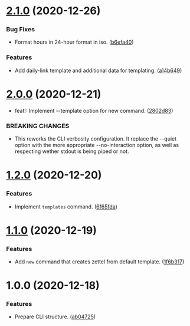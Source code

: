 # [2.1.0](https://github.com/yeldirium/zettelkasten-tools/compare/v2.0.0...v2.1.0) (2020-12-26)


### Bug Fixes

* Format hours in 24-hour format in iso. ([b6efa40](https://github.com/yeldirium/zettelkasten-tools/commit/b6efa400a7bbf321c23360defd0bd01e75b5c53e))


### Features

* Add daily-link template and additional data for templating. ([a14b649](https://github.com/yeldirium/zettelkasten-tools/commit/a14b649133e4ebc4b2e88f0cac0993a53ec54968))

# [2.0.0](https://github.com/yeldirium/zettelkasten-tools/compare/v1.2.0...v2.0.0) (2020-12-21)


* feat!: Implement --template option for new command. ([2802d83](https://github.com/yeldirium/zettelkasten-tools/commit/2802d83717620629446ade6a953b88faf2d9c5f8))


### BREAKING CHANGES

* This reworks the CLI verbosity configuration. It replace the --quiet
option with the more appropriate --no-interaction option, as well as
respecting wether stdout is being piped or not.

# [1.2.0](https://github.com/yeldirium/zettelkasten-tools/compare/v1.1.0...v1.2.0) (2020-12-20)


### Features

* Implement `templates` command. ([6f65fda](https://github.com/yeldirium/zettelkasten-tools/commit/6f65fda28cd438405b420fa3befd7e318cb8e7a3))

# [1.1.0](https://github.com/yeldirium/zettelkasten-tools/compare/v1.0.0...v1.1.0) (2020-12-19)


### Features

* Add `new` command that creates zettel from default template. ([1f6b317](https://github.com/yeldirium/zettelkasten-tools/commit/1f6b31778d6659296b744172991a646d40cc90dc))

# 1.0.0 (2020-12-18)


### Features

* Prepare CLI structure. ([ab04725](https://github.com/yeldirium/zettelkasten-tools/commit/ab04725d3524dbd257a2963078e46ad46d4412f7))
